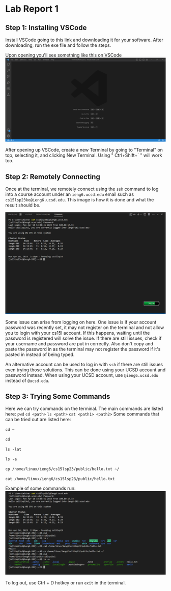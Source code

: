 # Lab Report 1
## Step 1: Installing VSCode
Install VSCode going to this [link](https://code.visualstudio.com/) and downloading it for your software.
After downloading, run the exe file and follow the steps. 

Upon opening you'll see something like this on VSCode
![Image](Code_0406_1938_08.png)

After opening up VSCode, create a new Terminal by going to "Terminal" on top, selecting it, and clicking New Terminal. Using " Ctrl+Shift+\` " will work too.
## Step 2: Remotely Connecting
Once at the terminal, we remotely connect using the `ssh` command to log into a course account under an `ieng6.ucsd.edu` email such as `cs15lsp23ko@ieng6.ucsd.edu`. This image is how it is done and what the result should be.

![Image](0410_1419_36.png)

Some issue can arise from logging on here. One issue is if your account password was recently set, it may not register on the terminal and not allow you to login with your cs15l account. If this happens, waiting until the password is registered will solve the issue. If there are still issues, check if your username and password are put in correctly. Also don't copy and paste the password in as the terminal may not register the password if it's pasted in instead of being typed.

An alternative account can be used to log in with `ssh` if there are still issues even trying those solutions. This can be done using your UCSD account and password instead. When using your UCSD account, use `@ieng6.ucsd.edu` instead of `@ucsd.edu`. 
## Step 3: Trying Some Commands
Here we can try commands on the terminal. The main commands are listed here:
`pwd` `cd <path>` `ls <path>` `cat <path1> <path2>`
Some commands that can be tried out are listed here:

`cd ~`

`cd`

`ls -lat`

`ls -a`

`cp /home/linux/ieng6/cs15lsp23/public/hello.txt ~/`

`cat /home/linux/ieng6/cs15lsp23/public/hello.txt`

Example of some commands run:
![Image](Code_0410_1421_57.png)

To log out, use Ctrl + D hotkey or run `exit` in the terminal.

